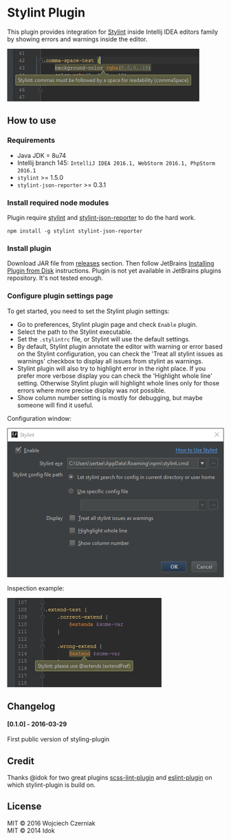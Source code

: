 # Stylint Plugin

This plugin provides integration for [Stylint](https://github.com/rossPatton/stylint) inside Intellij IDEA editors family by showing errors and warnings inside the editor.

![Stylint-plugin example](docs/example.png)

## How to use
### Requirements

- Java JDK = 8u74
- Intellij branch 145: `IntelliJ IDEA 2016.1, WebStorm 2016.1, PhpStorm 2016.1`
- `stylint` >= 1.5.0
- `stylint-json-reporter` >= 0.3.1

### Install required node modules

Plugin require [stylint](https://github.com/rossPatton/stylint) and [stylint-json-reporter](https://github.com/sertae/stylint-json-reporter) to do the hard work.

```
npm install -g stylint stylint-json-reporter
```

### Install plugin

Download  JAR file from [releases](https://github.com/sertae/stylint-plugin/releases) section. Then follow JetBrains [Installing Plugin from Disk](https://www.jetbrains.com/help/webstorm/2016.1/installing-plugin-from-disk.html?origin=old_help) instructions. Plugin is not yet available in JetBrains plugins repository. It's not tested enough.

### Configure plugin settings page
To get started, you need to set the Stylint plugin settings:

* Go to preferences, Stylint plugin page and check `Enable` plugin.
* Select the path to the Stylint executable.
* Set the `.stylintrc` file, or Stylint will use the default settings.
* By default, Stylint plugin annotate the editor with warning or error based on the Stylint configuration, you can check the 'Treat all stylint issues as warnings' checkbox to display all issues from stylint as warnings.
* Stylint plugin will also try to highlight error in the right place. If you prefer more verbose display you can check the 'Highlight whole line' setting. Otherwise Stylint plugin will highlight whole lines only for those errors where more precise display was not possible.
* Show column number setting is mostly for debugging, but maybe someone will find it useful.

Configuration window:

![Stylint-plugin config](docs/settings.png)

Inspection example:

![Stylint-plugin rule example](docs/highlight.png)

## Changelog

#### [0.1.0] - 2016-03-29

First public version of styling-plugin

## Credit

Thanks @idok for two great plugins [scss-lint-plugin](https://github.com/idok/scss-lint-plugin) and [eslint-plugin](https://github.com/idok/eslint-plugin) on which stylint-plugin is build on.

## License

MIT &copy; 2016 Wojciech Czerniak<br>
MIT &copy; 2014 Idok